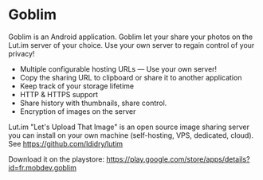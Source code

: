 # Goblim

Goblim is an Android application.
Goblim let your share your photos on the Lut.im server of your choice. Use your own server to regain control of your privacy!

  * Multiple configurable hosting URLs — Use your own server!
  * Copy the sharing URL to clipboard or share it to another application
  * Keep track of your storage lifetime
  * HTTP & HTTPS support
  * Share history with thumbnails, share control.
  * Encryption of images on the server


Lut.im "Let's Upload That Image" is an open source image sharing server you can install on your own machine (self-hosting, VPS, dedicated, cloud). See https://github.com/ldidry/lutim

Download it on the playstore: https://play.google.com/store/apps/details?id=fr.mobdev.goblim
